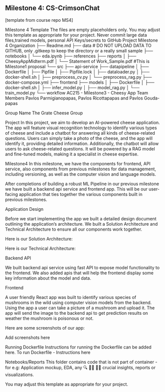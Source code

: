 ## Milestone 4: CS-CrimsonChat

[template from course repo MS4]

Milestone 4 Template
The files are empty placeholders only. You may adjust this template as appropriate for your project.
Never commit large data files,trained models, personal API Keys/secrets to GitHub
Project Milestone 4 Organization
├── Readme.md
├── data # DO NOT UPLOAD DATA TO GITHUB, only .gitkeep to keep the directory or a really small sample
├── notebooks
│   └── eda.ipynb
├── references
├── reports
│   ├── CheesyAppMidterm.pdf
│   └── Statement of Work_Sample.pdf  #This is Milestone1 proposal
└── src
    ├── api-service
    ├── datapipeline
    │   ├── Dockerfile
    │   ├── Pipfile
    │   ├── Pipfile.lock
    │   ├── dataloader.py
    │   ├── docker-shell.sh
    │   ├── preprocess_cv.py
    │   └── preprocess_rag.py
    ├── docker-compose.yml
    ├── frontend
    ├── models
    │   ├── Dockerfile
    │   ├── docker-shell.sh
    │   ├── infer_model.py
    │   ├── model_rag.py
    │   └── train_model.py
    └── workflow
AC215 - Milestone3 - Cheesy App
Team Members Pavlos Parmigianopapas, Pavlos Ricottapapas and Pavlos Gouda-papas

Group Name The Grate Cheese Group

Project In this project, we aim to develop an AI-powered cheese application. The app will feature visual recognition technology to identify various types of cheese and include a chatbot for answering all kinds of cheese-related questions. Users can simply take a photo of the cheese, and the app will identify it, providing detailed information. Additionally, the chatbot will allow users to ask cheese-related questions. It will be powered by a RAG model and fine-tuned models, making it a specialist in cheese expertise.

Milestone4
In this milestone, we have the components for frontend, API service, also components from previous milestones for data management, including versioning, as well as the computer vision and language models.

After completions of building a robust ML Pipeline in our previous milestone we have built a backend api service and frontend app. This will be our user-facing application that ties together the various components built in previous milestones.

Application Design

Before we start implementing the app we built a detailed design document outlining the application’s architecture. We built a Solution Architecture and Technical Architecture to ensure all our components work together.

Here is our Solution Architecture:



Here is our Technical Architecture:



Backend API

We built backend api service using fast API to expose model functionality to the frontend. We also added apis that will help the frontend display some key information about the model and data.



Frontend

A user friendly React app was built to identify various species of mushrooms in the wild using computer vision models from the backend. Using the app a user can take a picture of a mushroom and upload it. The app will send the image to the backend api to get prediction results on weather the mushroom is poisonous or not.

Here are some screenshots of our app:

Add screenshots here

Running Dockerfile
Instructions for running the Dockerfile can be added here. To run Dockerfile - Instructions here

Notebooks/Reports This folder contains code that is not part of container - for e.g: Application mockup, EDA, any 🔍 🕵️‍♀️ 🕵️‍♂️ crucial insights, reports or visualizations.

You may adjust this template as appropriate for your project.
   
